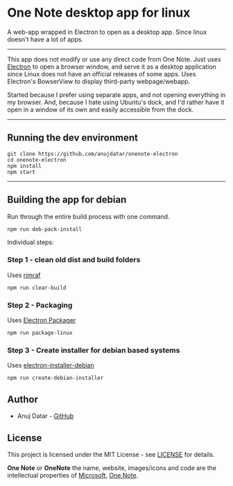 # One Note desktop app for linux

  A web-app wrapped in Electron to open as a desktop app. Since linux doesn't have a lot of apps.

___
This app does not modify or use any direct code from One Note. Just uses [Electron](https://github.com/electron/electron) to open a browser window, and serve it as a desktop application since Linux does not have an official releases of some apps. Uses Electron's BowserView to display third-party webpage/webapp.

Started because I prefer using separate apps, and not opening everything in my browser. And, because I hate using Ubuntu's dock, and I'd rather have it open in a window of its own and easily accessible from the dock.

___

## Running the dev environment
```
git clone https://github.com/anujdatar/onenote-electron
cd onenote-electron
npm install
npm start
```

___

## Building the app for debian
Run through the entire build process with one command.
```
npm run deb-pack-install
```

Individual steps:
### Step 1 - clean old dist and build folders
  Uses [rimraf](https://github.com/isaacs/rimraf/)
  ```
  npm run clear-build
  ```

### Step 2 - Packaging
  Uses [Electron Packager](https://github.com/electron-userland/electron-packager/)
  ```
  npm run package-linux
  ```

### Step 3 - Create installer for debian based systems

  Uses [electron-installer-debian](https://github.com/electron-userland/electron-installer-debian/)
  ```
  npm run create-debian-installer
  ```

## Author
* Anuj Datar - [GitHub](https://github.com/anujdatar/)


## License
This project is licensed under the MIT License - see [LICENSE](https://github.com/anujdatar/onenote-electron/blob/master/LICENSE) for details.


**One Note** or **OneNote** the name, website, images/icons and code are the intellectual properties of [Microsoft](https://www.microsoft.com/), [One Note](https://onenote.com/).
